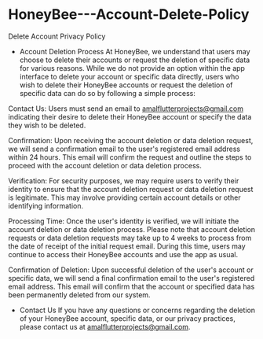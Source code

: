 # HoneyBee---Account-Delete-Policy
Delete Account Privacy Policy

* Account Deletion Process
At HoneyBee, we understand that users may choose to delete their accounts or request the deletion of specific data for various reasons. While we do not provide an option within the app interface to delete your account or specific data directly, users who wish to delete their HoneyBee accounts or request the deletion of specific data can do so by following a simple process:

Contact Us: Users must send an email to amalflutterprojects@gmail.com indicating their desire to delete their HoneyBee account or specify the data they wish to be deleted.

Confirmation: Upon receiving the account deletion or data deletion request, we will send a confirmation email to the user's registered email address within 24 hours. This email will confirm the request and outline the steps to proceed with the account deletion or data deletion process.

Verification: For security purposes, we may require users to verify their identity to ensure that the account deletion request or data deletion request is legitimate. This may involve providing certain account details or other identifying information.

Processing Time: Once the user's identity is verified, we will initiate the account deletion or data deletion process. Please note that account deletion requests or data deletion requests may take up to 4 weeks to process from the date of receipt of the initial request email. During this time, users may continue to access their HoneyBee accounts and use the app as usual.

Confirmation of Deletion: Upon successful deletion of the user's account or specific data, we will send a final confirmation email to the user's registered email address. This email will confirm that the account or specified data has been permanently deleted from our system.

* Contact Us
If you have any questions or concerns regarding the deletion of your HoneyBee account, specific data, or our privacy practices, please contact us at amalflutterprojects@gmail.com.

